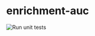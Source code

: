 # enrichment-auc
![Run unit tests](https://github.com/ZAEDPolSl/enrichment-auc/actions/workflows/unittest.yml/badge.svg)